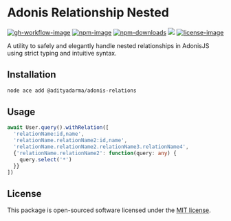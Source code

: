 # Adonis Relationship Nested

[![gh-workflow-image]][gh-workflow-url] [![npm-image]][npm-url] [![npm-downloads]][npm-downloads] ![][typescript-image] [![license-image]][license-url]

A utility to safely and elegantly handle nested relationships in AdonisJS using strict typing and intuitive syntax.

## Installation

```sh
node ace add @adityadarma/adonis-relations
```

## Usage


```ts
await User.query().withRelation([
  'relationName:id,name',
  'relationName.relationName2:id,name',
  'relationName.relationName2.relationName3.relationName4',
  {'relationName.relationName2': function(query: any) {
    query.select('*')
  }}
])
```

## License

This package is open-sourced software licensed under the [MIT license](LICENSE.md).

[gh-workflow-image]: https://img.shields.io/github/actions/workflow/status/adityadarma/adonis-relations/release.yml?style=for-the-badge
[gh-workflow-url]: https://github.com/adityadarma/adonis-relations/actions/workflows/release.yml 'Github action'
[npm-image]: https://img.shields.io/npm/v/@adityadarma/adonis-relations/latest.svg?style=for-the-badge&logo=npm
[npm-url]: https://www.npmjs.com/package/@adityadarma/adonis-relations/v/latest 'npm'
[typescript-image]: https://img.shields.io/badge/Typescript-294E80.svg?style=for-the-badge&logo=typescript
[license-url]: LICENSE.md
[license-image]: https://img.shields.io/github/license/adityadarma/adonis-relations?style=for-the-badge
[npm-downloads]: https://img.shields.io/npm/dm/@adityadarma/adonis-relations.svg?style=for-the-badge
[count-downloads]: https://npmcharts.com/compare/@adityadarma/adonis-relations?minimal=true